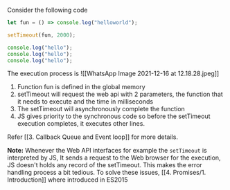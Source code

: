 Consider the following code

```js
let fun = () => console.log("helloworld");

setTimeout(fun, 2000);

console.log("hello");
console.log("hello");
console.log("hello");
```

The execution process is
 ![[WhatsApp Image 2021-12-16 at 12.18.28.jpeg]]
 
 1. Function fun is defined in the global memory
 2. setTimeout will request the web api with 2 parameters, the function that it needs to execute and the time in milliseconds
 3. The setTimeout will asynchronously complete the function
 4. JS gives priority to the synchronous code so before the setTimeout execution completes, it executes other lines.

Refer [[3. Callback Queue and Event loop]] for more details.

**Note:** Whenever the Web API interfaces for example the `setTimeout` is interpreted by JS, It sends a request to the Web browser for the execution, JS doesn't holds any record of the setTimeout. This makes the error handling process a bit tedious. To solve these issues, [[4. Promises/1. Introduction]] where introduced in ES2015